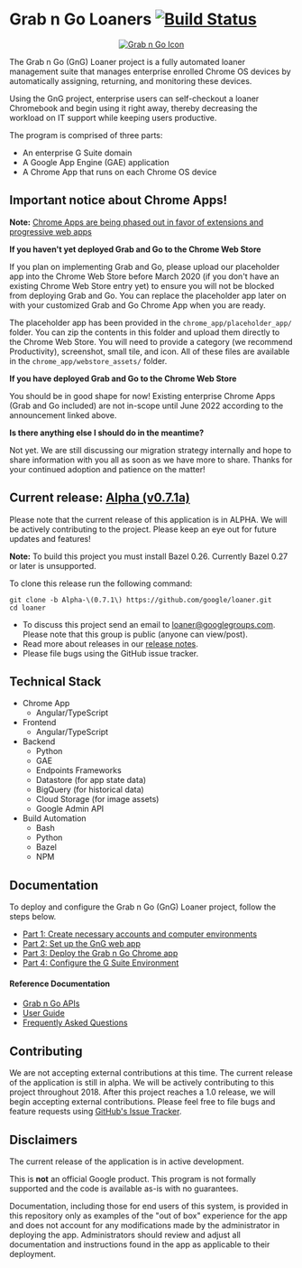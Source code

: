 <!-- mdformat off(GitHub header) -->
Grab n Go Loaners
[![Build Status](https://travis-ci.org/google/loaner.svg?branch=master)](https://travis-ci.org/google/loaner)
======
<!-- mdformat on -->

<p align="center">
  <a href="#grabngo--">
    <img src="https://storage.googleapis.com/gngloaners/gnglogo.png" alt="Grab n Go Icon" />
  </a>
</p>

The Grab n Go (GnG) Loaner project is a fully automated loaner management suite
that manages enterprise enrolled Chrome OS devices by automatically assigning,
returning, and monitoring these devices.

Using the GnG project, enterprise users can self-checkout a loaner Chromebook
and begin using it right away, thereby decreasing the workload on IT support
while keeping users productive.

The program is comprised of three parts:

*   An enterprise G Suite domain
*   A Google App Engine (GAE) application
*   A Chrome App that runs on each Chrome OS device

## Important notice about Chrome Apps!
**Note:** [Chrome Apps are being phased out in favor of extensions and progressive web apps](https://blog.chromium.org/2020/01/moving-forward-from-chrome-apps.html)

**If you haven't yet deployed Grab and Go to the Chrome Web Store**

If you plan on implementing Grab and Go, please upload our placeholder app into
the Chrome Web Store before March 2020 (if you don't have an existing Chrome Web
Store entry yet) to ensure you will not be blocked from deploying Grab and Go.
You can replace the placeholder app later on with your customized Grab and Go
Chrome App when you are ready.

The placeholder app has been provided in the `chrome_app/placeholder_app/`
folder. You can zip the contents in this folder and upload them directly to
the Chrome Web Store. You will need to provide a category (we recommend
Productivity), screenshot, small tile, and icon. All of these files are
available in the `chrome_app/webstore_assets/` folder.

**If you have deployed Grab and Go to the Chrome Web Store**

You should be in good shape for now! Existing enterprise Chrome Apps (Grab and
Go included) are not in-scope until June 2022 according to the announcement
linked above.

**Is there anything else I should do in the meantime?**

Not yet. We are still discussing our migration strategy internally and hope to
share information with you all as soon as we have more to share. Thanks for your
continued adoption and patience on the matter!

## Current release: [Alpha (v0.7.1a)](https://github.com/google/loaner/tree/Alpha-(0.7.1))

Please note that the current release of this application is in ALPHA.
We will be actively contributing to the project. Please keep an eye out for
future updates and features!


**Note:** To build this project you must install Bazel 0.26. Currently
Bazel 0.27 or later is unsupported.

To clone this release run the following command:

```
git clone -b Alpha-\(0.7.1\) https://github.com/google/loaner.git
cd loaner
```

* To discuss this project send an email to loaner@googlegroups.com. Please note
  that this group is public (anyone can view/post).
* Read more about releases in our [release notes](docs/release_notes.md).
* Please file bugs using the GitHub issue tracker.

## Technical Stack

*   Chrome App
    -   Angular/TypeScript
*   Frontend
    -   Angular/TypeScript
*   Backend
    -   Python
    -   GAE
    -   Endpoints Frameworks
    -   Datastore (for app state data)
    -   BigQuery (for historical data)
    -   Cloud Storage (for image assets)
    -   Google Admin API
*   Build Automation
    -   Bash
    -   Python
    -   Bazel
    -   NPM

## Documentation

To deploy and configure the Grab n Go (GnG) Loaner project, follow the steps
below.

+  [Part 1: Create necessary accounts and computer environments](docs/gngsetup_part1.md)
+ [Part 2: Set up the GnG web app](docs/gngsetup_part2.md)
+ [Part 3: Deploy the Grab n Go Chrome app](docs/gngsetup_part3.md)
+ [Part 4: Configure the G Suite Environment](docs/gngsetup_part4.md)


#### Reference Documentation

-   [Grab n Go APIs](docs/gng_apis.md)
-   [User Guide](docs/user_guide.md)
-   [Frequently Asked
    Questions](docs/faq.md)

## Contributing

We are not accepting external contributions at this time. The current release of
the application is still in alpha. We will be actively contributing to this
project throughout 2018. After this project reaches a 1.0 release, we will begin
accepting external contributions. Please feel free to file bugs and feature
requests using [GitHub's Issue
Tracker](https://github.com/google/loaner/issues).

## Disclaimers

The current release of the application is in active development.

This is **not** an official Google product. This program is not formally
supported and the code is available as-is with no guarantees.

Documentation, including those for end users of this system, is provided in this
repository only as examples of the "out of box" experience for the app and does
not account for any modifications made by the administrator in deploying the
app. Administrators should review and adjust all documentation and instructions
found in the app as applicable to their deployment.
